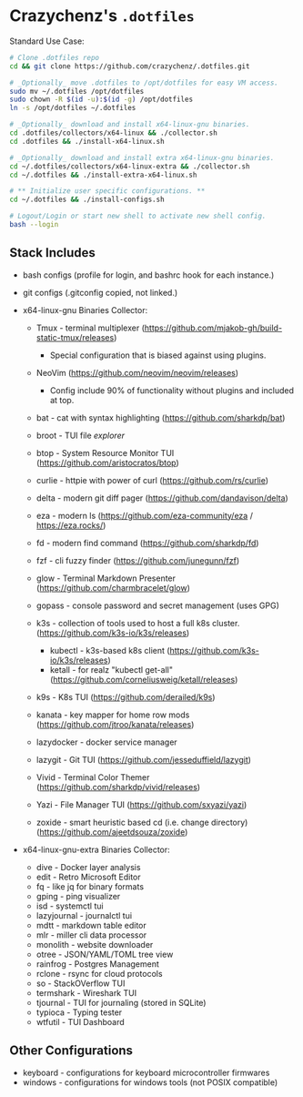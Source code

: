 # Crazychenz's `.dotfiles`

Standard Use Case:

```sh
# Clone .dotfiles repo
cd && git clone https://github.com/crazychenz/.dotfiles.git

# _Optionally_ move .dotfiles to /opt/dotfiles for easy VM access.
sudo mv ~/.dotfiles /opt/dotfiles
sudo chown -R $(id -u):$(id -g) /opt/dotfiles
ln -s /opt/dotfiles ~/.dotfiles

# _Optionally_ download and install x64-linux-gnu binaries.
cd .dotfiles/collectors/x64-linux && ./collector.sh
cd .dotfiles && ./install-x64-linux.sh

# _Optionally_ download and install extra x64-linux-gnu binaries.
cd ~/.dotfiles/collectors/x64-linux-extra && ./collector.sh
cd ~/.dotfiles && ./install-extra-x64-linux.sh

# ** Initialize user specific configurations. **
cd ~/.dotfiles && ./install-configs.sh

# Logout/Login or start new shell to activate new shell config.
bash --login
```


## Stack Includes

- bash configs (profile for login, and bashrc hook for each instance.)
- git configs (.gitconfig copied, not linked.)

- x64-linux-gnu Binaries Collector:

  - Tmux - terminal multiplexer (https://github.com/mjakob-gh/build-static-tmux/releases)
    - Special configuration that is biased against using plugins.

  - NeoVim (https://github.com/neovim/neovim/releases)
    - Config include 90% of functionality without plugins and included at top.

  - bat - cat with syntax highlighting (https://github.com/sharkdp/bat)
  - broot - TUI file _explorer_
  - btop - System Resource Monitor TUI (https://github.com/aristocratos/btop)
  - curlie - httpie with power of curl (https://github.com/rs/curlie)
  - delta - modern git diff pager (https://github.com/dandavison/delta)
  - eza - modern ls (https://github.com/eza-community/eza / https://eza.rocks/)
  - fd - modern find command (https://github.com/sharkdp/fd)
  - fzf - cli fuzzy finder (https://github.com/junegunn/fzf)
  - glow - Terminal Markdown Presenter (https://github.com/charmbracelet/glow)
  - gopass - console password and secret management (uses GPG)
  - k3s - collection of tools used to host a full k8s cluster. (https://github.com/k3s-io/k3s/releases)
    - kubectl - k3s-based k8s client (https://github.com/k3s-io/k3s/releases)
    - ketall - for realz "kubectl get-all" (https://github.com/corneliusweig/ketall/releases)
  - k9s - K8s TUI (https://github.com/derailed/k9s)
  - kanata - key mapper for home row mods (https://github.com/jtroo/kanata/releases)
  - lazydocker - docker service manager
  - lazygit - Git TUI (https://github.com/jesseduffield/lazygit)
  - Vivid - Terminal Color Themer (https://github.com/sharkdp/vivid/releases)
  - Yazi - File Manager TUI (https://github.com/sxyazi/yazi)
  - zoxide - smart heuristic based cd (i.e. change directory) (https://github.com/ajeetdsouza/zoxide)

  <!--
  #- uv - rust-based python package installer (https://docs.astral.sh/uv)
  #- posting - postman-ish TUI (https://posting.sh/guide)
  #- ripgrep - grep for git repos (https://github.com/BurntSushi/ripgrep) 
  -->

- x64-linux-gnu-extra Binaries Collector:

  - dive - Docker layer analysis
  - edit - Retro Microsoft Editor
  - fq - like jq for binary formats
  - gping - ping visualizer
  - isd - systemctl tui
  - lazyjournal - journalctl tui
  - mdtt - markdown table editor
  - mlr - miller cli data processor
  - monolith - website downloader
  - otree - JSON/YAML/TOML tree view
  - rainfrog - Postgres Management
  - rclone - rsync for cloud protocols
  - so - StackOVerflow TUI
  - termshark - Wireshark TUI
  - tjournal - TUI for journaling (stored in SQLite)
  - typioca - Typing tester
  - wtfutil - TUI Dashboard

## Other Configurations

- keyboard - configurations for keyboard microcontroller firmwares
- windows - configurations for windows tools (not POSIX compatible)






